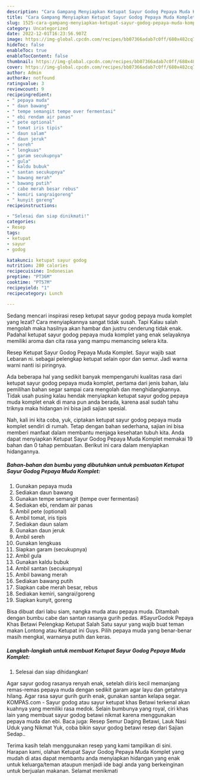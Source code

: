 ```yaml
---
description: "Cara Gampang Menyiapkan Ketupat Sayur Godog Pepaya Muda Komplet yang Enak Banget, Buat Buka Puasa}"
title: "Cara Gampang Menyiapkan Ketupat Sayur Godog Pepaya Muda Komplet yang Enak Banget, Buat Buka Puasa}"
slug: 1525-cara-gampang-menyiapkan-ketupat-sayur-godog-pepaya-muda-komplet-yang-enak-banget-buat-buka-puasa
category: Uncategorized
date: 2022-12-01T16:23:56.907Z
image: https://img-global.cpcdn.com/recipes/bb07366adab7c0ff/680x482cq70/ketupat-sayur-godog-pepaya-muda-komplet-foto-resep-utama.jpg
hideToc: false
enableToc: true
enableTocContent: false
thumbnail: https://img-global.cpcdn.com/recipes/bb07366adab7c0ff/680x482cq70/ketupat-sayur-godog-pepaya-muda-komplet-foto-resep-utama.jpg
cover: https://img-global.cpcdn.com/recipes/bb07366adab7c0ff/680x482cq70/ketupat-sayur-godog-pepaya-muda-komplet-foto-resep-utama.jpg
author: Admin
authorAv: notfound
ratingvalue: 3
reviewcount: 9
recipeingredient:
- " pepaya muda"
- " daun bawang"
- " tempe semangit tempe over fermentasi"
- " ebi rendam air panas"
- " pete optional"
- " tomat iris tipis"
- " daun salam"
- " daun jeruk"
- " sereh"
- " lengkuas"
- " garam secukupnya"
- " gula"
- " kaldu bubuk"
- " santan secukupnya"
- " bawang merah"
- " bawang putih"
- " cabe merah besar rebus"
- " kemiri sangraigoreng"
- " kunyit goreng"
recipeinstructions:

- "Selesai dan siap dinikmati!"
categories:
- Resep
tags:
- ketupat
- sayur
- godog

katakunci: ketupat sayur godog 
nutrition: 280 calories
recipecuisine: Indonesian
preptime: "PT36M"
cooktime: "PT57M"
recipeyield: "1"
recipecategory: Lunch

---
```



Sedang mencari inspirasi resep ketupat sayur godog pepaya muda komplet yang lezat? Cara menyiapkannya sangat tidak susah. Tapi Kalau salah mengolah maka hasilnya akan hambar dan justru cenderung tidak enak. Padahal ketupat sayur godog pepaya muda komplet yang enak selayaknya memiliki aroma dan cita rasa yang mampu memancing selera kita.


Resep Ketupat Sayur Godog Pepaya Muda Komplet. Sayur wajib saat Lebaran ni. sebagai pelengkap ketupat selain opor dan semur. Jadi warna warni nanti isi piringnya.

Ada beberapa hal yang sedikit banyak mempengaruhi kualitas rasa dari ketupat sayur godog pepaya muda komplet, pertama dari jenis bahan, lalu pemilihan bahan segar sampai cara mengolah dan menghidangkannya. Tidak usah pusing kalau hendak menyiapkan ketupat sayur godog pepaya muda komplet enak di mana pun anda berada, karena asal sudah tahu triknya maka hidangan ini bisa jadi sajian spesial.


Nah, kali ini kita coba, yuk, ciptakan ketupat sayur godog pepaya muda komplet sendiri di rumah. Tetap dengan bahan sederhana, sajian ini bisa memberi manfaat dalam membantu menjaga kesehatan tubuh kita. Anda dapat menyiapkan Ketupat Sayur Godog Pepaya Muda Komplet memakai 19 bahan dan 0 tahap pembuatan. Berikut ini cara dalam menyiapkan hidangannya.

<!--inarticleads1-->

##### Bahan-bahan dan bumbu yang dibutuhkan untuk pembuatan Ketupat Sayur Godog Pepaya Muda Komplet:

1. Gunakan  pepaya muda
1. Sediakan  daun bawang
1. Gunakan  tempe semangit (tempe over fermentasi)
1. Sediakan  ebi, rendam air panas
1. Ambil  pete (optional)
1. Ambil  tomat, iris tipis
1. Sediakan  daun salam
1. Gunakan  daun jeruk
1. Ambil  sereh
1. Gunakan  lengkuas
1. Siapkan  garam (secukupnya)
1. Ambil  gula
1. Gunakan  kaldu bubuk
1. Ambil  santan (secukupnya)
1. Ambil  bawang merah
1. Sediakan  bawang putih
1. Siapkan  cabe merah besar, rebus
1. Sediakan  kemiri, sangrai/goreng
1. Siapkan  kunyit, goreng


Bisa dibuat dari labu siam, nangka muda atau pepaya muda. Ditambah dengan bumbu cabe dan santan rasanya gurih pedas. #SayurGodok Pepaya Khas Betawi Pelengkap Ketupat Salah Satu sayur yang wajib buat teman makan Lontong atau Ketupat ini Guys. Pilih pepaya muda yang benar-benar masih mengkal, warnanya putih dan keras. 

<!--inarticleads2-->

##### Langkah-langkah untuk membuat Ketupat Sayur Godog Pepaya Muda Komplet:


1. Selesai dan siap dihidangkan!

Agar sayur godog rasanya renyah enak, setelah diiris kecil memanjang remas-remas pepaya muda dengan sedikit garam agar layu dan getahnya hilang. Agar rasa sayur gurih gurih enak, gunakan santan kelapa segar. KOMPAS.com - Sayur godog atau sayur ketupat khas Betawi terkenal akan kuahnya yang memiliki rasa medok. Selain bumbunya yang royal, ciri khas lain yang membuat sayur godog betawi nikmat karena menggunakan pepaya muda dan ebi. Baca juga: Resep Semur Daging Betawi, Lauk Nasi Uduk yang Nikmat Yuk, coba bikin sayur godog betawi resep dari Sajian Sedap.. 

Terima kasih telah menggunakan resep yang kami tampilkan di sini. Harapan kami, olahan Ketupat Sayur Godog Pepaya Muda Komplet yang mudah di atas dapat membantu anda menyiapkan hidangan yang enak untuk keluarga/teman ataupun menjadi ide bagi anda yang berkeinginan untuk berjualan makanan. Selamat menikmati
